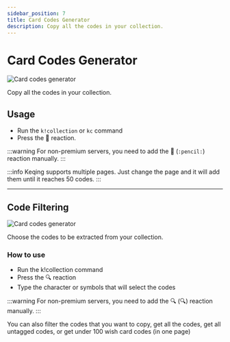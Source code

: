 ```yaml
---
sidebar_position: 7
title: Card Codes Generator
description: Copy all the codes in your collection.
---
```


# Card Codes Generator

![Card codes generator](/img/features/codes.png)

Copy all the codes in your collection.
## Usage
- Run the `k!collection` or `kc` command
- Press the 📝 reaction.​

:::warning
For non-premium servers, you need to add the 📝 (`:pencil:`) reaction manually.
:::

:::info
Keqing supports multiple pages. Just change the page and it will add them until it reaches 50 codes.
:::

---
## Code Filtering

![Card codes generator](/img/features/filter.png)

Choose the codes to be extracted from your collection.

### How to use

- Run the k!collection command
- Press the 🔍 reaction
- Type the character or symbols that will select the codes​​

:::warning
For non-premium servers, you need to add the 🔍 (:mag:) reaction manually.
:::

You can also filter the codes that you want to copy, get all the codes, get all untagged codes, or get under 100 wish card codes (in one page)